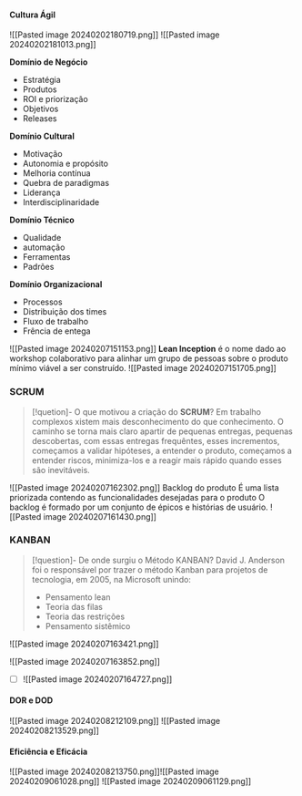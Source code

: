 #### Cultura Ágil

![[Pasted image 20240202180719.png]]
![[Pasted image 20240202181013.png]]

**Domínio de Negócio**
- Estratégia
- Produtos
- ROI e priorização 
- Objetivos
- Releases

**Domínio Cultural**
- Motivação 
- Autonomia e propósito
- Melhoria contínua
- Quebra de paradigmas
- Liderança
- Interdisciplinaridade

**Domínio Técnico**
- Qualidade
- automação 
- Ferramentas
- Padrões

**Domínio Organizacional**
- Processos
- Distribuição dos times
- Fluxo de trabalho
- Frência de entega

![[Pasted image 20240207151153.png]]
**Lean Inception** é o nome dado ao workshop colaborativo para alinhar um grupo de pessoas sobre o produto mínimo viável a ser construído.
![[Pasted image 20240207151705.png]]

### SCRUM

>[!quetion]- O que motivou a criação do **SCRUM**?
Em trabalho complexos xistem mais desconhecimento do que conhecimento. O caminho se torna mais claro apartir de pequenas entregas, pequenas descobertas, com essas entregas frequêntes, esses incrementos, começamos a validar hipóteses, a entender o produto, começamos a entender riscos, minimiza-los e a reagir mais rápido quando esses são inevitáveis.

![[Pasted image 20240207162302.png]]
Backlog do produto
É uma lista priorizada contendo as funcionalidades desejadas para o produto
O backlog é formado por um conjunto de épicos e histórias de usuário.
![[Pasted image 20240207161430.png]]

### KANBAN

>[!question]- De onde surgiu o Método KANBAN?
>David J. Anderson foi o responsável por trazer o método Kanban para projetos de tecnologia, em 2005, na Microsoft unindo:
>-  Pensamento lean
>-  Teoria das filas
>-  Teoria das restrições 
>-  Pensamento sistêmico

![[Pasted image 20240207163421.png]]

![[Pasted image 20240207163852.png]]

- [ ] ![[Pasted image 20240207164727.png]]
#### DOR e DOD
![[Pasted image 20240208212109.png]]
![[Pasted image 20240208213529.png]]

#### Eficiência e Eficácia
![[Pasted image 20240208213750.png]]![[Pasted image 20240209061028.png]]
![[Pasted image 20240209061129.png]]